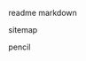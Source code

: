 readme
<span class="iconify" data-icon="mdi:markdown" data-inline="false"></span> markdown

<span class="iconify" data-icon="mdi-light:sitemap" data-inline="false"></span> sitemap

<span class="iconify" data-icon="mdi-light:pencil" data-inline="false"></span> pencil

